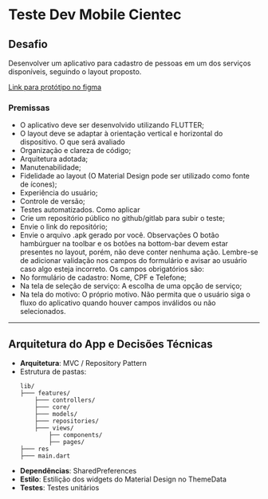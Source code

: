 # Teste Dev Mobile Cientec

## Desafio
Desenvolver um aplicativo para cadastro de pessoas em um dos serviços disponíveis, seguindo o layout proposto.

[Link para protótipo no figma](https://www.figma.com/proto/SjRzvgAi4EHBAnPXngrBnk/Teste-Dev-Mobile?type=design&node-id=1-2773&scaling=min-zoom&page-id=0%3A1&starting-point-node-id=1%3A2800&t=GV7ig0UZ4YBrXIGV-1)

### Premissas
- O aplicativo deve ser desenvolvido utilizando FLUTTER;
- O layout deve se adaptar à orientação vertical e horizontal do dispositivo.
O que será avaliado
- Organização e clareza de código;
- Arquitetura adotada;
- Manutenabilidade;
- Fidelidade ao layout (O Material Design pode ser utilizado como fonte de ícones);
- Experiência do usuário;
- Controle de versão;
- Testes automatizados.
Como aplicar
- Crie um repositório público no github/gitlab para subir o teste;
- Envie o link do repositório;
- Envie o arquivo .apk gerado por você.
Observações
O botão hambúrguer na toolbar e os botões na bottom-bar devem estar presentes no layout, porém, não
deve conter nenhuma ação.
Lembre-se de adicionar validação nos campos do formulário e avisar ao usuário caso algo esteja incorreto.
Os campos obrigatórios são:
- No formulário de cadastro: Nome, CPF e Telefone;
- Na tela de seleção de serviço: A escolha de uma opção de serviço;
- Na tela do motivo: O próprio motivo.
Não permita que o usuário siga o fluxo do aplicativo quando houver campos inválidos ou não selecionados.

--------------------------------------------------------------------

## Arquitetura do App e Decisões Técnicas

- **Arquitetura**: MVC / Repository Pattern
- Estrutura de pastas:
    ```
    lib/
    ├─── features/
        ├─── controllers/
        ├─── core/
        ├─── models/
        ├─── repositories/
        ├─── views/
            ├── components/
            ├── pages/
    ├─── res
    ├─── main.dart
    ```
- **Dependências**: SharedPreferences
- **Estilo**: Estilição dos widgets do Material Design no ThemeData
- **Testes**: Testes unitários

